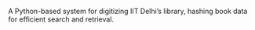 A Python-based system for digitizing IIT Delhi’s library, hashing book data for efficient search and retrieval.
